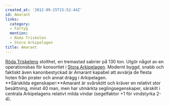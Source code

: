 ```yaml
---
created_at: '2012-09-25T15:52:44Z'
id: Amarant
links:
  category:
  - Fartyg
  mention:
  - Röda Triskelen
  - Stora Arkipelagen
title: Amarant
---
```


[Röda Triskelens] stolthet, en tremastad sabrier på 130 ton. Utgör något av en operationsbas för
konsortiet i [Stora Arkipelagen]. Modernt byggd, snabb och faktiskt även kanonbestyckad är Amarant
kapabel att avvärja de flesta hoten från pirater och annat drägg i Arkipelagen.\
**Särskilda egenskaper:**Amarant är svårskött och kräver en relativt stor besättning, minst 40 man,
men har utmärkta seglingsegenskaper, särskilt i centrala Arkipelagens relativt milda vindar
(segelfaktor +1 för vindstyrka 2-4).

  [Röda Triskelens]: Röda_Triskelen
  [Stora Arkipelagen]: Stora_Arkipelagen